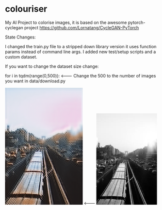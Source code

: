 # colouriser
My AI Project to colorise images, it is based on the awesome pytorch-cyclegan project https://github.com/Lornatang/CycleGAN-PyTorch


State Changes:

I changed the train.py file to a stripped down library version it uses function params instead of command line args.
I added new test/setup scripts and a custom dataset.


If you want to change the dataset size change:

for i in tqdm(range(0,500)): <--- Change the 500 to the number of images you want in data/download.py

![Output](result.png)
<---
![Input](89.png)
